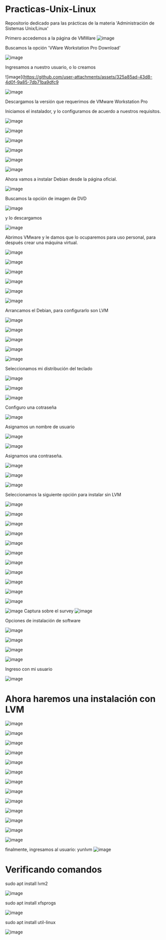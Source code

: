 # Practicas-Unix-Linux
Repositorio dedicado para las prácticas de la materia 'Administración de Sistemas Unix/Linux'

Primero accedemos a la página de VMWare
![image](https://github.com/user-attachments/assets/95ae6eea-3f4d-4546-83ad-7ead404417ac)

Buscamos la opción 'VWare Workstation Pro Download'

![image](https://github.com/user-attachments/assets/38ffff09-d5fd-4991-a2cf-207c19db12b7)

Ingresamos a nuestro usuario, o lo creamos

![image](https://github.com/user-attachments/assets/325a85ad-43d8-4d0f-9a85-7db71ba9dfc9

![image](https://github.com/user-attachments/assets/e58d024a-0450-4b9c-8a17-4c90c5bf9e80)

Descargamos la versión que requerimos de VMware Workstation Pro

Iniciamos el instalador, y lo configuramos de acuerdo a nuestros requisitos.

![image](https://github.com/user-attachments/assets/71495e08-16db-41ce-99fd-224f2c8fc211)

![image](https://github.com/user-attachments/assets/41a01551-30b1-48b4-94a9-efa77dbef1cb)

![image](https://github.com/user-attachments/assets/73ed694d-fffc-4092-aa92-a07b400830b6)

![image](https://github.com/user-attachments/assets/a8cefaa7-8d4a-4ef5-b78c-838fc31fcac1)

![image](https://github.com/user-attachments/assets/cfa10df3-d634-4a52-b4ec-63dc402b2ce2)

![image](https://github.com/user-attachments/assets/57b14d83-ddff-46d5-9b61-deb11ef55e1c)


Ahora vamos a instalar Debian desde la página oficial.

![image](https://github.com/user-attachments/assets/41fc0018-da4b-497f-894d-3dc032b01883)

Buscamos la opción de imagen de DVD

![image](https://github.com/user-attachments/assets/4158007f-fb34-4d23-a9f6-24ae5320cb58)

y lo descargamos 

![image](https://github.com/user-attachments/assets/1cd910fa-1284-440b-ab0b-62c74ac6273d)

Abrimos VMware y le damos que lo ocuparemos para uso personal, para después crear una máquina virtual.

![image](https://github.com/user-attachments/assets/8e921687-edc9-48e2-b53d-f566200e3077)

![image](https://github.com/user-attachments/assets/04e4605e-336b-4da8-9141-4ad8b4dc6770)

![image](https://github.com/user-attachments/assets/2df7b71e-06a9-49a4-abc6-09a12b406af2)

![image](https://github.com/user-attachments/assets/9c6b3a60-9e2c-4976-8ae0-433513c80891)

![image](https://github.com/user-attachments/assets/7fa08a33-5d2d-4bec-80ef-d8811eea4f08)

![image](https://github.com/user-attachments/assets/3b5303ea-7d76-4168-b64d-2940b6671990)


Arrancamos el Debian, para configurarlo son LVM

![image](https://github.com/user-attachments/assets/c10356f4-b3db-49b6-a469-429e09afde9a)

![image](https://github.com/user-attachments/assets/9d999a69-c8f2-4eab-9946-b3d7b0ab37d2)

![image](https://github.com/user-attachments/assets/62068076-5f7f-4d43-a2ac-e1156b5e3106)

![image](https://github.com/user-attachments/assets/cd12c79b-fd08-4ae7-b2c3-76d7cca2703a)


![image](https://github.com/user-attachments/assets/67618912-01ae-4be1-86d7-7d5387f934de)

Seleccionamos mi distribución del teclado

![image](https://github.com/user-attachments/assets/ca5cd1e3-eeac-47b5-9b97-108967d82344)

![image](https://github.com/user-attachments/assets/dd5c9868-b98a-4600-ac5f-0145c9bc3858)

![image](https://github.com/user-attachments/assets/63c43e6d-b20f-4b7a-b6c5-4bbe9092be89)

Configuro una cotraseña 

![image](https://github.com/user-attachments/assets/536d6a66-c9d0-43e0-a350-7c89d5470ea2)

Asignamos un nombre de usuario

![image](https://github.com/user-attachments/assets/71fc96bc-a144-4f3d-9f91-d1f201226a39)

![image](https://github.com/user-attachments/assets/b4c00c47-c009-4704-9b83-8d79bb4f429c)

Asignamos una contraseña.

![image](https://github.com/user-attachments/assets/32372b12-31dc-4b6a-8f9f-d7ae45678e9b)


![image](https://github.com/user-attachments/assets/b588b898-34b5-418f-8e5c-db722b250da8)

![image](https://github.com/user-attachments/assets/632ef4b8-2c09-45fe-ae5c-d9caddd6a5d1)

Seleccionamos la siguiente opción para instalar sin LVM

![image](https://github.com/user-attachments/assets/b8a4ec8c-1dc5-4880-8602-822c10209430)

![image](https://github.com/user-attachments/assets/33bc0a25-4767-487f-b1c7-61b795787138)

![image](https://github.com/user-attachments/assets/141534c7-4e54-4590-bb8c-017ffd9fe8f5)

![image](https://github.com/user-attachments/assets/be3eaaca-e66f-4648-9394-22313011145c)

![image](https://github.com/user-attachments/assets/fb460730-6a22-4f9f-b60e-3ba8cb1a161c)

![image](https://github.com/user-attachments/assets/f7cabac5-638d-4fe0-be72-ab1afc5596db)

![image](https://github.com/user-attachments/assets/213b74ed-17e4-4674-9d44-290613a8714d)

![image](https://github.com/user-attachments/assets/9805286b-1093-432b-9755-9104223767b6)

![image](https://github.com/user-attachments/assets/123e2eae-49a9-4f24-a3d6-f42e223ef2e6)


![image](https://github.com/user-attachments/assets/83272988-82fa-400d-a436-fca126b6a7bc)

![image](https://github.com/user-attachments/assets/56a95caa-055c-452e-9892-b4e5817f6ca4)

![image](https://github.com/user-attachments/assets/41e7164e-207e-4f80-bd5e-321af81b62cd)
Captura sobre el survey
![image](https://github.com/user-attachments/assets/1673b26f-c725-4011-af7c-ff625ee0a40d)



Opciones de instalación de software

![image](https://github.com/user-attachments/assets/a7259ce7-f2b0-462c-8567-0b24b20c22e2)

![image](https://github.com/user-attachments/assets/61a8f23e-5934-4a27-8259-7f8b9d8495cc)

![image](https://github.com/user-attachments/assets/484dc981-5eef-477d-8754-2c11a415d2f0)

![image](https://github.com/user-attachments/assets/6056f755-de9f-468d-944f-0b9f89d5344f)

Ingreso con mi usuario

![image](https://github.com/user-attachments/assets/1113cd20-a961-4f39-b015-c062d2c2e6c2)

# Ahora haremos una instalación con LVM

![image](https://github.com/user-attachments/assets/6f03e693-05f6-49c9-b804-e930ea94e812)

![image](https://github.com/user-attachments/assets/6150982d-30c1-4ff0-883c-e21e32cc2340)

![image](https://github.com/user-attachments/assets/67195073-dfa2-4e1e-bacb-9adb63638d58)

![image](https://github.com/user-attachments/assets/aedc8b65-80e6-4b1d-bcbb-99d88a390cc0)

![image](https://github.com/user-attachments/assets/04eadab9-4ae7-4512-bf5b-3dc61f3ee1b3)



![image](https://github.com/user-attachments/assets/5b7b1910-57f3-4c03-8112-476e40fe3af6)

![image](https://github.com/user-attachments/assets/c7d1ab3c-77ab-481d-bbd0-9ba1c5a4c96a)

![image](https://github.com/user-attachments/assets/850221ba-72da-4ef4-b448-13edf3b5269e)

![image](https://github.com/user-attachments/assets/8b7fe181-32da-4a19-a7b8-2e3c62c5d3bd)

![image](https://github.com/user-attachments/assets/dcc22ad2-a33e-4e41-af29-be18b43cec69)

![image](https://github.com/user-attachments/assets/a16eb360-7242-4027-bf3f-47992d51deb9)

![image](https://github.com/user-attachments/assets/3aaf8540-158c-424b-a117-a167979fa60f)

![image](https://github.com/user-attachments/assets/504c415f-ceff-46ab-a986-cdb0b1ca6d7e)

finalmente, ingresamos al usuario: yunlvm
![image](https://github.com/user-attachments/assets/8adc2962-1381-4765-abbc-d3c6acb47f69)

# Verificando comandos

sudo apt install lvm2

![image](https://github.com/user-attachments/assets/40bca839-6fd2-490a-82f4-f86ff4cbf03c)

sudo apt install xfsprogs

![image](https://github.com/user-attachments/assets/acc0a407-f84d-4bd4-83f1-edb9f0b9d7a5)

sudo apt install util-linux

![image](https://github.com/user-attachments/assets/bde08015-a296-4a2c-8e9c-baed13230565)











